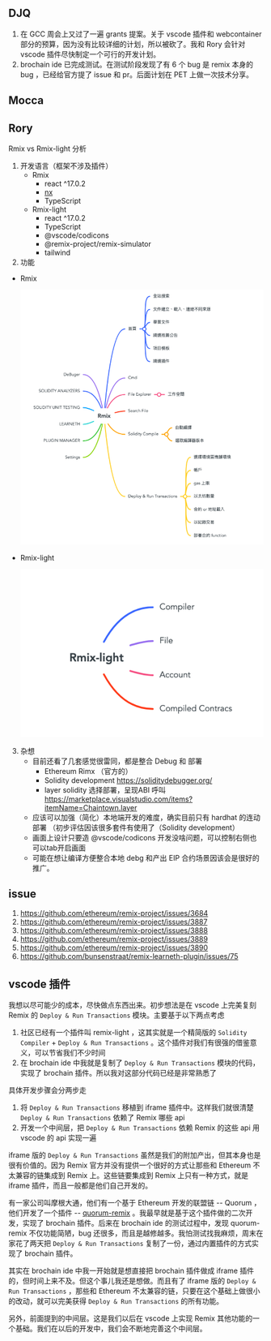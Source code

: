 ## DJQ
1. 在 GCC 周会上又过了一遍 grants 提案。关于 vscode 插件和 webcontainer 部分的预算，因为没有比较详细的计划，所以被砍了。我和 Rory 会针对 vscode 插件尽快制定一个可行的开发计划。
2. brochain ide 已完成测试。在测试阶段发现了有 6 个 bug 是 remix 本身的 bug ，已经给官方提了 issue 和 pr。后面计划在 PET 上做一次技术分享。

## Mocca



## Rory
Rmix vs Rmix-light 分析
1. 开发语言（框架不涉及插件）
    - Rmix
      - react ^17.0.2
      - [nx](https://nx.dev/getting-started/intro)
      - TypeScript
    - Rmix-light
      - react ^17.0.2
      - TypeScript
      - @vscode/codicons
      - @remix-project/remix-simulator
      - tailwind
2. 功能
  - Rmix
    
    ![rmix](./images/6.26-7.9/1.png)
  - Rmix-light
    
    ![](./images/6.26-7.9/2.png)
3. 杂想
    - 目前还看了几套感觉很雷同，都是整合 Debug 和 部署
        - Ethereum Rimx （官方的）
        - Solidity development
            https://soliditydebugger.org/
        - layer solidity 选择部署，呈现ABI 呼叫
            https://marketplace.visualstudio.com/items?itemName=Chaintown.layer
    - 应该可以加强（简化）本地端开发的难度，确实目前只有 hardhat 的连动部署 （初步评估因该很多套件有使用了（Solidity development）
    - 画面上设计只要造 @vscode/codicons 开发没啥问题，可以控制右侧也可以tab开启画面
    - 可能在想让编译方便整合本地 debg 和产出 EIP 合约场景因该会是很好的推广。

## issue
1. https://github.com/ethereum/remix-project/issues/3684
2. https://github.com/ethereum/remix-project/issues/3887
3. https://github.com/ethereum/remix-project/issues/3888
4. https://github.com/ethereum/remix-project/issues/3889
5. https://github.com/ethereum/remix-project/issues/3890
6. https://github.com/bunsenstraat/remix-learneth-plugin/issues/75

## vscode 插件
我想以尽可能少的成本，尽快做点东西出来。初步想法是在 vscode 上完美复刻 Remix 的 `Deploy & Run Transactions` 模块。主要基于以下两点考虑
1. 社区已经有一个插件叫 remix-light ，这其实就是一个精简版的 `Solidity Compiler` + `Deploy & Run Transactions` 。这个插件对我们有很强的借鉴意义，可以节省我们不少时间
2. 在 brochain ide 中我就是复制了 `Deploy & Run Transactions` 模块的代码，实现了 brochain 插件。所以我对这部分代码已经是非常熟悉了

具体开发步骤会分两步走
1. 将 `Deploy & Run Transactions` 移植到 iframe 插件中。这样我们就很清楚 `Deploy & Run Transactions` 依赖了 Remix 哪些 api
2. 开发一个中间层，把 `Deploy & Run Transactions` 依赖 Remix 的这些 api 用 vscode 的 api 实现一遍

iframe 版的 `Deploy & Run Transactions` 虽然是我们的附加产出，但其本身也是很有价值的。因为 Remix 官方并没有提供一个很好的方式让那些和 Ethereum 不太兼容的链集成到 Remix 上。这些链要集成到 Remix 上只有一种方式，就是 iframe 插件，而且一般都是他们自己开发的。

有一家公司叫摩根大通，他们有一个基于 Ethereum 开发的联盟链 -- Quorum ，他们开发了一个插件 -- [quorum-remix](https://github.com/ConsenSys/quorum-remix) 。我最早就是基于这个插件做的二次开发，实现了 brochain 插件。后来在 brochain ide 的测试过程中，发现 quorum-remix 不仅功能简陋，bug 还很多，而且是越修越多。我怕测试找我麻烦，周末在家花了两天把 `Deploy & Run Transactions` 复制了一份，通过内置插件的方式实现了 brochain 插件。

其实在 brochain ide 中我一开始就是想直接把 brochain 插件做成 iframe 插件的，但时间上来不及。但这个事儿我还是想做。而且有了 iframe 版的 `Deploy & Run Transactions` ，那些和 Ethereum 不太兼容的链，只要在这个基础上做很小的改动，就可以完美获得 `Deploy & Run Transactions` 的所有功能。

另外，前面提到的中间层。这是我们以后在 vscode 上实现 Remix 其他功能的一个基础。我们在以后的开发中，我们会不断地完善这个中间层。

